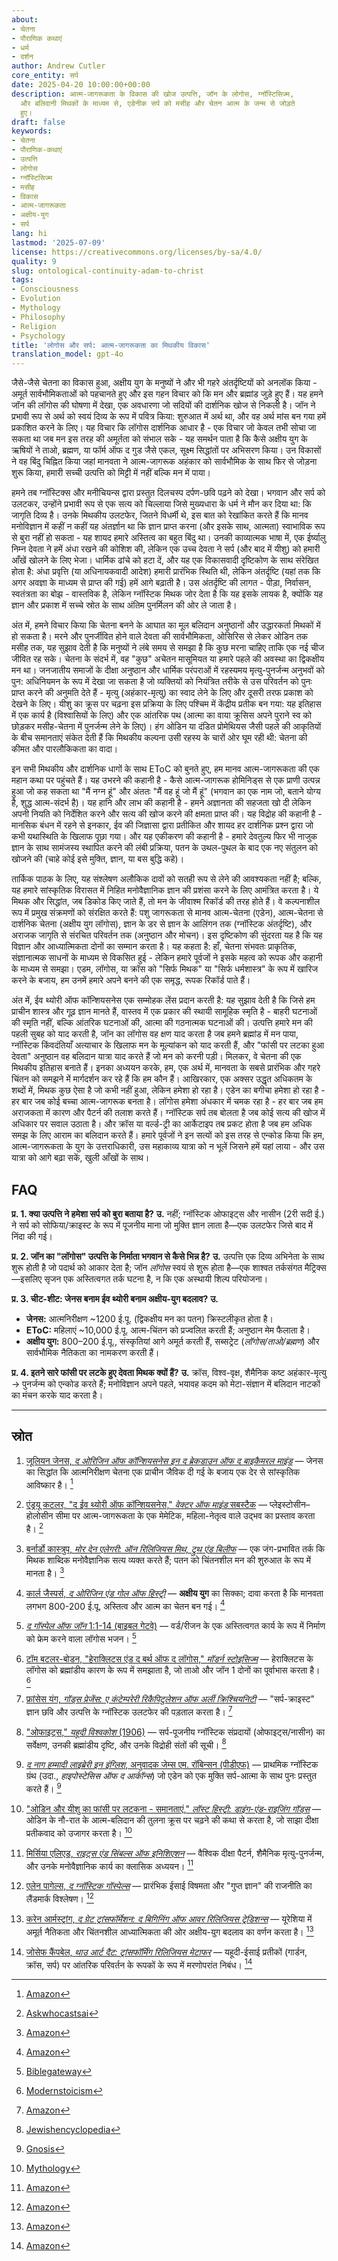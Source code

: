 ```yaml
---
about:
- चेतना
- पौराणिक कथाएं
- धर्म
- दर्शन
author: Andrew Cutler
core_entity: सर्प
date: 2025-04-20 10:00:00+00:00
description: आत्म-जागरूकता के विकास की खोज उत्पत्ति, जॉन के लोगोस, ग्नॉस्टिसिज्म,
  और बलिदानी मिथकों के माध्यम से, एडेनीक सर्प को मसीह और चेतन आत्म के जन्म से जोड़ते
  हुए।
draft: false
keywords:
- चेतना
- पौराणिक-कथाएं
- उत्पत्ति
- लोगोस
- ग्नॉस्टिसिज्म
- मसीह
- विकास
- आत्म-जागरूकता
- अक्षीय-युग
- सर्प
lang: hi
lastmod: '2025-07-09'
license: https://creativecommons.org/licenses/by-sa/4.0/
quality: 9
slug: ontological-continuity-adam-to-christ
tags:
- Consciousness
- Evolution
- Mythology
- Philosophy
- Religion
- Psychology
title: 'लोगोस और सर्प: आत्म-जागरूकता का मिथकीय विकास'
translation_model: gpt-4o
---
```


जैसे-जैसे चेतना का विकास हुआ, अक्षीय युग के मनुष्यों ने और भी गहरे अंतर्दृष्टियों को अनलॉक किया - अमूर्त सार्वभौमिकताओं को पहचानते हुए और इस गहन विचार को कि मन और ब्रह्मांड जुड़े हुए हैं। यह हमने जॉन की लॉगोस की घोषणा में देखा, एक अवधारणा जो सदियों की दार्शनिक खोज से निकली है। जॉन ने प्रभावी रूप से अर्थ को स्वयं दिव्य के रूप में पवित्र किया: शुरुआत में अर्थ था, और वह अर्थ मांस बन गया हमें प्रकाशित करने के लिए। यह विचार कि लॉगोस दार्शनिक आधार है - एक विचार जो केवल तभी सोचा जा सकता था जब मन इस तरह की अमूर्तता को संभाल सके - यह समर्थन पाता है कि कैसे अक्षीय युग के ऋषियों ने ताओ, ब्रह्मण, या फॉर्म ऑफ द गुड जैसे एकल, सूक्ष्म सिद्धांतों पर अभिसरण किया। उन विकासों ने वह बिंदु चिह्नित किया जहां मानवता ने आत्म-जागरूक अहंकार को सार्वभौमिक के साथ फिर से जोड़ना शुरू किया, हमारी सच्ची उत्पत्ति को मिट्टी में नहीं बल्कि मन में पाया।

हमने तब ग्नॉस्टिक्स और मनीचियन्स द्वारा प्रस्तुत दिलचस्प दर्पण-छवि पढ़ने को देखा। भगवान और सर्प को उलटकर, उन्होंने प्रभावी रूप से एक सत्य को चिल्लाया जिसे मुख्यधारा के धर्म ने मौन कर दिया था: कि जागृति दिव्य है। उनके मिथकीय उलटफेर, जितने विधर्मी थे, इस बात को रेखांकित करते हैं कि मानव मनोविज्ञान में कहीं न कहीं यह अंतर्ज्ञान था कि ज्ञान प्राप्त करना (और इसके साथ, आत्मता) स्वाभाविक रूप से बुरा नहीं हो सकता - यह शायद हमारे अस्तित्व का बहुत बिंदु था। उनकी काव्यात्मक भाषा में, एक ईर्ष्यालु निम्न देवता ने हमें अंधा रखने की कोशिश की, लेकिन एक उच्च देवता ने सर्प (और बाद में यीशु) को हमारी आँखें खोलने के लिए भेजा। धार्मिक ढांचे को हटा दें, और यह एक विकासवादी दृष्टिकोण के साथ संरेखित होता है: अंधा प्रवृत्ति (या अधिनायकवादी आदेश) हमारी प्रारंभिक स्थिति थी, लेकिन अंतर्दृष्टि (यहां तक कि अगर अवज्ञा के माध्यम से प्राप्त की गई) हमें आगे बढ़ाती है। उस अंतर्दृष्टि की लागत - पीड़ा, निर्वासन, स्वतंत्रता का बोझ - वास्तविक है, लेकिन ग्नॉस्टिक मिथक जोर देता है कि यह इसके लायक है, क्योंकि यह ज्ञान और प्रकाश में सच्चे स्रोत के साथ अंतिम पुनर्मिलन की ओर ले जाता है।

अंत में, हमने विचार किया कि चेतना बनने के आघात का मूल बलिदान अनुष्ठानों और उद्धारकर्ता मिथकों में हो सकता है। मरने और पुनर्जीवित होने वाले देवता की सार्वभौमिकता, ओसिरिस से लेकर ओडिन तक मसीह तक, यह सुझाव देती है कि मनुष्यों ने लंबे समय से समझा है कि कुछ मरना चाहिए ताकि एक नई चीज जीवित रह सके। चेतना के संदर्भ में, वह "कुछ" अचेतन मासूमियत या हमारे पहले की अवस्था का द्विकक्षीय मन था। जनजातीय समाजों के दीक्षा अनुष्ठान और धार्मिक परंपराओं में रहस्यमय मृत्यु-पुनर्जन्म अनुभवों को पुन: अधिनियमन के रूप में देखा जा सकता है जो व्यक्तियों को नियंत्रित तरीके से उस परिवर्तन को पुनः प्राप्त करने की अनुमति देते हैं - मृत्यु (अहंकार-मृत्यु) का स्वाद लेने के लिए और दूसरी तरफ प्रकाश को देखने के लिए। यीशु का क्रूस पर चढ़ना इस प्रक्रिया के लिए पश्चिम में केंद्रीय प्रतीक बन गया: यह इतिहास में एक कार्य है (विश्वासियों के लिए) और एक आंतरिक पथ (आत्मा का वाया क्रूसिस अपने पुराने स्व को छोड़कर मसीह-चेतना में पुनर्जन्म लेने के लिए)। हंग ओडिन या दंडित प्रोमेथियस जैसी पहले की आकृतियों के बीच समानताएं संकेत देती हैं कि मिथकीय कल्पना उसी रहस्य के चारों ओर घूम रही थी: चेतना की कीमत और पारलौकिकता का वादा।

इन सभी मिथकीय और दार्शनिक धागों के साथ EToC को बुनते हुए, हम मानव आत्म-जागरूकता की एक महान कथा पर पहुंचते हैं। यह उभरने की कहानी है - कैसे आत्म-जागरूक होमिनिड्स से एक प्राणी उत्पन्न हुआ जो कह सकता था "मैं नग्न हूं" और अंततः "मैं वह हूं जो मैं हूं" (भगवान का एक नाम जो, बताने योग्य है, शुद्ध आत्म-संदर्भ है)। यह हानि और लाभ की कहानी है - हमने अज्ञानता की सहजता खो दी लेकिन अपनी नियति को निर्देशित करने और सत्य की खोज करने की क्षमता प्राप्त की। यह विद्रोह की कहानी है - मानसिक बंधन में रहने से इनकार, ईव की जिज्ञासा द्वारा प्रतीकित और शायद हर दार्शनिक प्रश्न द्वारा जो कभी यथास्थिति के खिलाफ पूछा गया। और यह एकीकरण की कहानी है - हमारे देवतुल्य फिर भी नाजुक ज्ञान के साथ सामंजस्य स्थापित करने की लंबी प्रक्रिया, पतन के उथल-पुथल के बाद एक नए संतुलन को खोजने की (चाहे कोई इसे मुक्ति, ज्ञान, या बस बुद्धि कहे)।

तार्किक पाठक के लिए, यह संश्लेषण अलौकिक दावों को सतही रूप से लेने की आवश्यकता नहीं है; बल्कि, यह हमारे सांस्कृतिक विरासत में निहित मनोवैज्ञानिक ज्ञान की प्रशंसा करने के लिए आमंत्रित करता है। ये मिथक और सिद्धांत, जब डिकोड किए जाते हैं, तो मन के जीवाश्म रिकॉर्ड की तरह होते हैं। वे कल्पनाशील रूप में प्रमुख संक्रमणों को संरक्षित करते हैं: पशु जागरूकता से मानव आत्म-चेतना (एडेन), आत्म-चेतना से दार्शनिक चेतना (अक्षीय युग लॉगोस), ज्ञान के डर से ज्ञान के आलिंगन तक (ग्नॉस्टिक अंतर्दृष्टि), और अराजक जागृति से संरचित परिवर्तन तक (अनुष्ठान और मोचन)। इस दृष्टिकोण की सुंदरता यह है कि यह विज्ञान और आध्यात्मिकता दोनों का सम्मान करता है। यह कहता है: हाँ, चेतना संभवतः प्राकृतिक, संज्ञानात्मक साधनों के माध्यम से विकसित हुई - लेकिन हमारे पूर्वजों ने इसके महत्व को रूपक और कहानी के माध्यम से समझा। एडम, लॉगोस, या क्रॉस को "सिर्फ मिथक" या "सिर्फ धर्मशास्त्र" के रूप में खारिज करने के बजाय, हम उनमें हमारे अपने बनने की एक समृद्ध, रूपक रिकॉर्ड पाते हैं।

अंत में, ईव थ्योरी ऑफ कॉन्शियसनेस एक सम्मोहक लेंस प्रदान करती है: यह सुझाव देती है कि जिसे हम प्राचीन शास्त्र और गूढ़ ज्ञान मानते हैं, वास्तव में एक प्रकार की स्थायी सामूहिक स्मृति है - बाहरी घटनाओं की स्मृति नहीं, बल्कि आंतरिक घटनाओं की, आत्मा की गठनात्मक घटनाओं की। उत्पत्ति हमारे मन की पहली सुबह को याद करती है, जॉन का लॉगोस वह क्षण याद करता है जब हमने ब्रह्मांड में मन पाया, ग्नॉस्टिक किंवदंतियाँ अत्याचार के खिलाफ मन के मूल्यांकन को याद करती हैं, और "फांसी पर लटका हुआ देवता" अनुष्ठान वह बलिदान यात्रा याद करते हैं जो मन को करनी पड़ी। मिलकर, वे चेतना की एक मिथकीय इतिहास बनाते हैं। इनका अध्ययन करके, हम, एक अर्थ में, मानवता के सबसे प्रारंभिक और गहरे चिंतन को समझने में मार्गदर्शन कर रहे हैं कि हम कौन हैं। आखिरकार, एक अक्सर उद्धृत अधिकतम के शब्दों में, मिथक कुछ ऐसा है जो कभी नहीं हुआ, लेकिन हमेशा हो रहा है। एडेन का बगीचा हमेशा हो रहा है - हर बार जब कोई बच्चा आत्म-जागरूक बनता है। लॉगोस हमेशा अंधकार में चमक रहा है - हर बार जब हम अराजकता में कारण और पैटर्न की तलाश करते हैं। ग्नॉस्टिक सर्प तब बोलता है जब कोई सत्य की खोज में अधिकार पर सवाल उठाता है। और क्रॉस या वर्ल्ड-ट्री का आर्केटाइप तब प्रकट होता है जब हम अधिक समझ के लिए आराम का बलिदान करते हैं। हमारे पूर्वजों ने इन सत्यों को इस तरह से एन्कोड किया कि हम, आत्म-जागरूकता के युग के उत्तराधिकारी, उस महाकाव्य यात्रा को न भूलें जिसने हमें यहां लाया - और उस यात्रा को आगे बढ़ा सकें, खुली आँखों के साथ।

## FAQ <!-- FAQPage स्कीमा समर्थन बनाए रखता है। 2–5 प्रश्न-उत्तर जोड़े उत्पन्न करें। -->

**प्र. 1. क्या उत्पत्ति ने हमेशा सर्प को बुरा बताया है?** 
**उ.** नहीं; ग्नॉस्टिक ओफाइट्स और नासीन (2री सदी ई.) ने सर्प को सोफिया/क्राइस्ट के रूप में पूजनीय माना जो मुक्ति ज्ञान लाता है—एक उलटफेर जिसे बाद में निंदा की गई।

**प्र. 2. जॉन का "लॉगोस" उत्पत्ति के निर्माता भगवान से कैसे भिन्न है?** 
**उ.** उत्पत्ति एक दिव्य अभिनेता के साथ शुरू होती है जो पदार्थ को आकार देता है; जॉन *लॉगोस* स्वयं से शुरू होता है—एक शाश्वत तर्कसंगत मैट्रिक्स—इसलिए सृजन एक अस्तित्वगत तर्क घटना है, न कि एक अस्थायी शिल्प परियोजना।

**प्र. 3. चीट-शीट: जेनस बनाम ईव थ्योरी बनाम अक्षीय-युग बदलाव?** 
**उ.** 
- **जेनस:** आत्मनिरीक्षण ~1200 ई.पू. (द्विकक्षीय मन का पतन) क्रिस्टलीकृत होता है। 
- **EToC:** महिलाएं ~10,000 ई.पू. आत्म-चिंतन को प्रज्वलित करती हैं; अनुष्ठान मेम फैलाता है। 
- **अक्षीय युग:** 800–200 ई.पू., संस्कृतियां आगे अमूर्त करती हैं, सब्सट्रेट (*लॉगोस/ताओ/ब्रह्मण*) और सार्वभौमिक नैतिकता का नामकरण करती हैं।

**प्र. 4. इतने सारे फांसी पर लटके हुए देवता मिथक क्यों हैं?** 
**उ.** क्रॉस, विश्व-वृक्ष, शैमैनिक कष्ट अहंकार-मृत्यु → पुनर्जन्म को एन्कोड करते हैं; मनोविज्ञान अपने पहले, भयावह कदम को मेटा-संज्ञान में बलिदान नाटकों का मंचन करके याद करता है।

---
## स्रोत 

1. [जूलियन जेनस, *द ओरिजिन ऑफ कॉन्शियसनेस इन द ब्रेकडाउन ऑफ द बाइकैमरल माइंड*](https://www.amazon.com/Origin-Consciousness-Breakdown-Bicameral-Mind/dp/0618057072) — जेनस का सिद्धांत कि आत्मनिरीक्षण चेतना एक प्राचीन जैविक दी गई के बजाय एक देर से सांस्कृतिक आविष्कार है। [^oai1] 

2. [एंड्रयू कटलर, "द ईव थ्योरी ऑफ कॉन्शियसनेस," *वेक्टर ऑफ माइंड* सबस्टैक](https://askwhocastsai.substack.com/p/eve-theory-of-consciousness-v30-by) — प्लेइस्टोसीन–होलोसीन सीमा पर आत्म-जागरूकता के एक मेमेटिक, महिला-नेतृत्व वाले उद्भव का प्रस्ताव करता है। [^oai2] 

3. [बर्नार्डो कास्त्रुप, *मोर देन एलेगरी: ऑन रिलिजियस मिथ, ट्रुथ एंड बिलीफ*](https://www.amazon.com/More-Than-Allegory-Religious-Belief/dp/1785352873) — एक जंग-प्रभावित तर्क कि मिथक शाब्दिक मनोवैज्ञानिक सत्य व्यक्त करते हैं; पतन को चिंतनशील मन की शुरुआत के रूप में मानता है। [^oai3] 

4. [कार्ल जैस्पर्स, *द ओरिजिन एंड गोल ऑफ हिस्ट्री*](https://www.amazon.com/Origin-Goal-History-Routledge-Classics/dp/036767985X) — **अक्षीय युग** का सिक्का; दावा करता है कि मानवता लगभग 800-200 ई.पू. अस्तित्व और आत्म का चेतन बन गई। [^oai4] 

5. [*द गॉस्पेल ऑफ जॉन* 1:1-14 (बाइबल गेटवे)](https://www.biblegateway.com/passage/?search=John+1&version=NIV) — वर्ड/रीजन के एक अस्तित्वगत कार्य के रूप में निर्माण को फ्रेम करने वाला लॉगोस भजन। [^oai5] 

6. [टॉम बटलर-बोडन, "हेराक्लिटस एंड द बर्थ ऑफ द लॉगोस," *मॉडर्न स्टोइसिज्म*](https://modernstoicism.com/heraclitus-and-the-birth-of-the-logos/) — हेराक्लिटस के लॉगोस को ब्रह्मांडीय कारण के रूप में समझाता है, जो ताओ और जॉन 1 दोनों का पूर्वाभास करता है। [^oai6] 

7. [फ्रांसेस यंग, *गॉड्स प्रेजेंस: ए कंटेम्परेरी रिकैपिटुलेशन ऑफ अर्ली क्रिश्चियनिटी*](https://www.amazon.com/Gods-Presence-Contemporary-Recapitulation-Christianity/dp/1107642787) — "सर्प-क्राइस्ट" ज्ञान छवि और उत्पत्ति के ग्नॉस्टिक उलटफेर की पड़ताल करता है। [^oai7] 

8. ["ओफाइट्स," *यहूदी विश्वकोश* (1906)](https://www.jewishencyclopedia.com/directory/O/11718) — सर्प-पूजनीय ग्नॉस्टिक संप्रदायों (ओफाइट्स/नासीन) का सर्वेक्षण, उनकी ब्रह्मांडीय दृष्टि, और उनके विद्रोही संतों की सूची। [^oai8] 

9. [*द नाग हम्मादी लाइब्रेरी इन इंग्लिश*, अनुवादक जेम्स एम. रॉबिन्सन (पीडीएफ)](https://gnosis.study/library/%D0%93%D0%BD%D0%BE%D1%81%D0%B8%D1%81/%D0%98%D1%81%D1%81%D0%BB%D0%B5%D0%B4%D0%BE%D0%B2%D0%B0%D0%BD%D0%B8%D1%8F/ENG/The%20Nag%20Hammadi%20Library.%20The%20Definitive%20Translation%20of%20the%20Gnostic%20Scriptures%20Complete%20in%20One%20Volume.pdf) — प्राथमिक ग्नॉस्टिक ग्रंथ (उदा., *हाइपोस्टेसिस ऑफ द आर्कॉन्स*) जो एडेन को एक मुक्ति सर्प-आत्मा के साथ पुनः प्रस्तुत करते हैं। [^oai9] 

10. ["ओडिन और यीशु का फांसी पर लटकना - समानताएं," *लॉस्ट हिस्ट्री: डाइंग-एंड-राइजिंग गॉड्स*](https://mythology.stackexchange.com/questions/2083/why-is-the-story-of-odin-hanging-from-yggdrasil-so-similar-to-that-of-jesus-on-t) — ओडिन के नौ-रात के आत्म-बलिदान की तुलना क्रूस पर चढ़ने की कथा से करता है, जो साझा दीक्षा प्रतीकवाद को उजागर करता है। [^oai10] 

11. [मिर्सिया एलिएड, *राइट्स एंड सिंबल्स ऑफ इनिशिएशन*](https://www.amazon.com/Rites-Symbols-Initiation-Mircea-Eliade/dp/0882143581) — वैश्विक दीक्षा पैटर्न, शैमैनिक मृत्यु-पुनर्जन्म, और उनके मनोवैज्ञानिक कार्य का क्लासिक अध्ययन। [^oai11] 

12. [एलेन पागेल्स, *द ग्नॉस्टिक गॉस्पेल्स*](https://www.amazon.com/Gnostic-Gospels-Elaine-Pagels/dp/0679724532) — प्रारंभिक ईसाई विषमता और "गुप्त ज्ञान" की राजनीति का लैंडमार्क विश्लेषण। [^oai12] 

13. [करेन आर्मस्ट्रांग, *द ग्रेट ट्रांसफॉर्मेशन: द बिगिनिंग ऑफ आवर रिलिजियस ट्रेडिशन्स*](https://www.amazon.com/Great-Transformation-Beginning-Religious-Traditions/dp/0385721242) — यूरेशिया में अमूर्त नैतिकता और चिंतनशील आध्यात्मिकता की ओर अक्षीय-युग बदलाव का वर्णन करता है। [^oai13] 

14. [जोसेफ कैंपबेल, *थाउ आर्ट दैट: ट्रांसफॉर्मिंग रिलिजियस मेटाफर*](https://www.amazon.com/Thou-Art-That-Transforming-Religious/dp/1608681874) — यहूदी-ईसाई प्रतीकों (गार्डन, क्रॉस, सर्प) पर आंतरिक परिवर्तन के रूपकों के रूप में मरणोपरांत निबंध। [^oai14]

[^oai1]: [Amazon](https://www.amazon.com/Origin-Consciousness-Breakdown-Bicameral-Mind/dp/0618057072)
[^oai2]: [Askwhocastsai](https://askwhocastsai.substack.com/p/eve-theory-of-consciousness-v30-by)
[^oai3]: [Amazon](https://www.amazon.com/More-Than-Allegory-Religious-Belief/dp/1785352873)
[^oai4]: [Amazon](https://www.amazon.com/Origin-Goal-History-Routledge-Classics/dp/036767985X)
[^oai5]: [Biblegateway](https://www.biblegateway.com/passage/?search=John+1&version=NIV)
[^oai6]: [Modernstoicism](https://modernstoicism.com/heraclitus-and-the-birth-of-the-logos/)
[^oai7]: [Amazon](https://www.amazon.com/Gods-Presence-Contemporary-Recapitulation-Christianity/dp/1107642787)
[^oai8]: [Jewishencyclopedia](https://www.jewishencyclopedia.com/directory/O/11718)
[^oai9]: [Gnosis](https://gnosis.study/library/%D0%93%D0%BD%D0%BE%D1%81%D0%B8%D1%81/%D0%98%D1%81%D1%81%D0%BB%D0%B5%D0%B4%D0%BE%D0%B2%D0%B0%D0%BD%D0%B8%D1%8F/ENG/The%20Nag%20Hammadi%20Library.%20The%20Definitive%20Translation%20of%20the%20Gnostic%20Scriptures%20Complete%20in%20One%20Volume.pdf)
[^oai10]: [Mythology](https://mythology.stackexchange.com/questions/2083/why-is-the-story-of-odin-hanging-from-yggdrasil-so-similar-to-that-of-jesus-on-t)
[^oai11]: [Amazon](https://www.amazon.com/Rites-Symbols-Initiation-Mircea-Eliade/dp/0882143581)
[^oai12]: [Amazon](https://www.amazon.com/Gnostic-Gospels-Elaine-Pagels/dp/0679724532)
[^oai13]: [Amazon](https://www.amazon.com/Great-Transformation-Beginning-Religious-Traditions/dp/0385721242)
[^oai14]: [Amazon](https://www.amazon.com/Thou-Art-That-Transforming-Religious/dp/1608681874)
